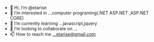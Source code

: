 - 👋 Hi, I’m @etarise
- 👀 I’m interested in ...computer programing(.NET ASP.NET ,ASP.NET CORE)
- 🌱 I’m currently learning ...javascript,jquery
- 💞️ I’m looking to collaborate on ...
- 📫 How to reach me ...etarise@gmail.com

<!---
etarise/etarise is a ✨ special ✨ repository because its `README.md` (this file) appears on your GitHub profile.
You can click the Preview link to take a look at your changes.
--->
